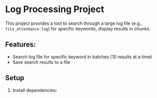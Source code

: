 # Log Processing Project

This project provides a tool to search through a large log file (e.g., `file_attendance.log`) for specific keywords, display results in chunks.
## Features:
- Search log file for specific keyword in batches (10 results at a time)
- Save search results to a file


## Setup
1. Install dependencies:

